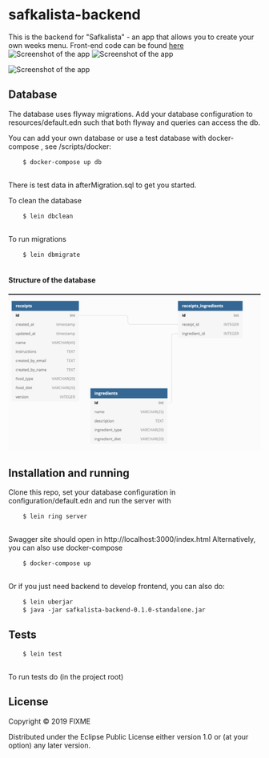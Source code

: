 # safkalista-backend

This is the backend for "Safkalista" - an app that allows you to create your own weeks menu. Front-end code can be found [here](https://github.com/Silvast/safka-front)
![Screenshot of the app](https://anskufail.wordpress.com/wp-content/uploads/2021/03/screenshot-2021-03-20-at-12.33.14.png)
![Screenshot of the app](https://anskufail.wordpress.com/wp-content/uploads/2021/03/screenshot-2021-03-20-at-12.30.39.png)

![Screenshot of the app](https://anskufail.wordpress.com/wp-content/uploads/2021/03/screenshot-2021-03-20-at-12.33.03.png)



## Database
The database uses flyway migrations. Add your database configuration to
 resources/default.edn such that both flyway and queries can access the
  db. 
 
 You can add your own database or use a test database with docker-compose
 , see /scripts/docker:
 
  ```
      $ docker-compose up db
      
  ```
  
 There is test data in afterMigration.sql
 to get you started. 
 
 To clean the database
 ```
     $ lein dbclean
     
 ```

 To run migrations
 ```
     $ lein dbmigrate
     
 ```
#### Structure of the database
 
![alt text](doc/images/db.png "First draft of database structure")

## Installation and running
Clone this repo, set your database configuration in configuration/default.edn and run the server with
  
```
    $ lein ring server
    
```
Swagger site should open in http://localhost:3000/index.html
Alternatively, you can also use docker-compose 

```
    $ docker-compose up 
    
```
Or if you just need backend to develop frontend, you can also do:

```
    $ lein uberjar
    $ java -jar safkalista-backend-0.1.0-standalone.jar
```

## Tests 

```
    $ lein test
    
```

To run tests do (in the project root)

## License


Copyright © 2019 FIXME

Distributed under the Eclipse Public License either version 1.0 or (at
your option) any later version.
